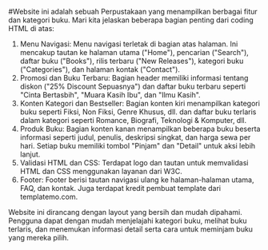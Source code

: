 #Website ini adalah sebuah Perpustakaan yang menampilkan berbagai fitur dan kategori buku. Mari kita jelaskan beberapa bagian penting dari coding HTML di atas:

1. Menu Navigasi:
   Menu navigasi terletak di bagian atas halaman. Ini mencakup tautan ke halaman utama ("Home"), pencarian ("Search"), daftar buku ("Books"), rilis terbaru ("New Releases"), kategori buku ("Categories"), dan halaman kontak ("Contact").
2. Promosi dan Buku Terbaru:
   Bagian header memiliki informasi tentang diskon ("25% Discount Sepuasnya") dan daftar buku terbaru seperti "Cinta Bertasbih", "Muara Kasih Ibu", dan "Ilmu Kasih".
3. Konten Kategori dan Bestseller:
   Bagian konten kiri menampilkan kategori buku seperti Fiksi, Non Fiksi, Genre Khusus, dll. dan daftar buku terlaris dalam kategori seperti Romance, Biografi, Teknologi & Komputer, dll.
4. Produk Buku:
   Bagian konten kanan menampilkan beberapa buku beserta informasi seperti judul, penulis, deskripsi singkat, dan harga sewa per hari. Setiap buku memiliki tombol "Pinjam" dan "Detail" untuk aksi lebih lanjut.
5. Validasi HTML dan CSS:
   Terdapat logo dan tautan untuk memvalidasi HTML dan CSS menggunakan layanan dari W3C.
6. Footer:
   Footer berisi tautan navigasi ulang ke halaman-halaman utama, FAQ, dan kontak. Juga terdapat kredit pembuat template dari templatemo.com.

Website ini dirancang dengan layout yang bersih dan mudah dipahami. Pengguna dapat dengan mudah menjelajahi kategori buku, melihat buku terlaris, dan menemukan informasi detail serta cara untuk meminjam buku yang mereka pilih.
